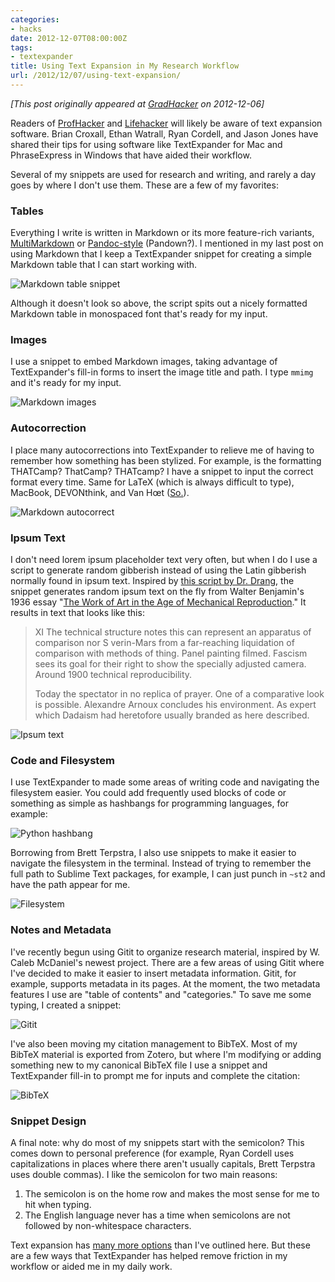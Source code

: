 ```yaml
---
categories:
- hacks
date: 2012-12-07T08:00:00Z
tags:
- textexpander
title: Using Text Expansion in My Research Workflow
url: /2012/12/07/using-text-expansion/
---
```


*[This post originally appeared at [GradHacker](http://www.gradhacker.org/2012/12/07/using-text-expansion-software-in-your-workflow/) on 2012-12-06]*

Readers of [ProfHacker](http://chronicle.com/blogs/profhacker/new-and-simple-twists-on-text-expansion/42754) and [Lifehacker](http://lifehacker.com/5611210/how-to-use-text-expansion-to-save-yourself-hours-of-typing-every-day) will likely be aware of text expansion software. Brian Croxall, Ethan Watrall, Ryan Cordell, and Jason Jones have shared their tips for using software like TextExpander for Mac and PhraseExpress in Windows that have aided their workflow. 

Several of my snippets are used for research and writing, and rarely a day goes by where I don't use them. These are a few of my favorites:

<!--more-->

### Tables

Everything I write is written in Markdown or its more feature-rich variants, [MultiMarkdown](http://fletcherpenney.net/multimarkdown/) or [Pandoc-style](http://johnmacfarlane.net/pandoc/) (Pandown?). I mentioned in my last post on using Markdown that I keep a TextExpander snippet for creating a simple Markdown table that I can start working with. 

![Markdown table snippet](http://farm9.staticflickr.com/8209/8245649345_ccb68a5539.jpg "Markdown table snippet")

Although it doesn't look so above, the script spits out a nicely formatted Markdown table in monospaced font that's ready for my input.

### Images

I use a snippet to embed Markdown images, taking advantage of TextExpander's fill-in forms to insert the image title and path. I type <code>mmimg</code> and it's ready for my input. 

![Markdown images](http://farm9.staticflickr.com/8207/8245649273_68511aaa2c.jpg "Markdown images")

### Autocorrection

I place many autocorrections into TextExpander to relieve me of having to remember how something has been stylized. For example, is the formatting THATCamp? ThatCamp? THATcamp? I have a snippet to input the correct format every time. Same for LaTeX (which is always difficult to type), MacBook, DEVONthink, and Van Hœt ([So.](https://twitter.com/karlvanhoet)).

![Markdown autocorrect](http://farm9.staticflickr.com/8482/8246717454_50c207e493.jpg "Markdown autocorrect")

### Ipsum Text

I don't need lorem ipsum placeholder text very often, but when I do I use a script to generate random gibberish instead of using the Latin gibberish normally found in ipsum text. Inspired by [this script by Dr. Drang](http://www.leancrew.com/all-this/2011/12/mechanics-lipsum/), the snippet generates random ipsum text on the fly from Walter Benjamin's 1936 essay "[The Work of Art in the Age of Mechanical Reproduction](http://www.marxists.org/reference/subject/philosophy/works/ge/benjamin.htm)." It results in text that looks like this:

> XI The technical structure notes this can represent an apparatus of comparison nor S verin-Mars from a far-reaching liquidation of comparison with methods of thing. Panel painting filmed. Fascism sees its goal for their right to show the specially adjusted camera. Around 1900 technical reproducibility.
> 
> Today the spectator in no replica of prayer. One of a comparative look is possible. Alexandre Arnoux concludes his environment. As expert which Dadaism had heretofore usually branded as here described.

![Ipsum text](http://farm9.staticflickr.com/8202/8245649133_5bd9f05f66.jpg "Ipsum text")

### Code and Filesystem

I use TextExpander to made some areas of writing code and navigating the filesystem easier. You could add frequently used blocks of code or something as simple as hashbangs for programming languages, for example:

![Python hashbang](http://farm9.staticflickr.com/8069/8245649045_3c57a0f4fc.jpg "Python hashbang")

Borrowing from Brett Terpstra, I also use snippets to make it easier to navigate the filesystem in the terminal. Instead of trying to remember the full path to Sublime Text packages, for example, I can just punch in <code>~st2</code> and have the path appear for me.

![Filesystem](http://farm9.staticflickr.com/8209/8245648965_aefe5b8352.jpg "Filesystem")

### Notes and Metadata

I've recently begun using Gitit to organize research material, inspired by W. Caleb McDaniel's newest project. There are a few areas of using Gitit where I've decided to make it easier to insert metadata information. Gitit, for example, supports metadata in its pages. At the moment, the two metadata features I use are "table of contents" and "categories." To save me some typing, I created a snippet:

![Gitit](http://farm9.staticflickr.com/8206/8245648903_b82e845f9c.jpg "Gitit")

I've also been moving my citation management to BibTeX. Most of my BibTeX material is exported from Zotero, but where I'm modifying or adding something new to my canonical BibTeX file I use a snippet and TextExpander fill-in to prompt me for inputs and complete the citation:

![BibTeX](http://farm9.staticflickr.com/8487/8245648719_813417c803.jpg "BibTeX")

### Snippet Design

A final note: why do most of my snippets start with the semicolon? This comes down to personal preference (for example, Ryan Cordell uses capitalizations in places where there aren't usually capitals, Brett Terpstra uses double commas). I like the semicolon for two main reasons:

1. The semicolon is on the home row and makes the most sense for me to hit when typing.
2. The English language never has a time when semicolons are not followed by non-whitespace characters.

Text expansion has [many more options](http://vimeo.com/10125313) than I've outlined here. But these are a few ways that TextExpander has helped remove friction in my workflow or aided me in my daily work. 

